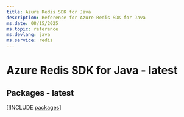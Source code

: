 ```yaml
---
title: Azure Redis SDK for Java
description: Reference for Azure Redis SDK for Java
ms.date: 08/15/2025
ms.topic: reference
ms.devlang: java
ms.service: redis
---
```

# Azure Redis SDK for Java - latest
## Packages - latest
[!INCLUDE [packages](redis-index.md)]